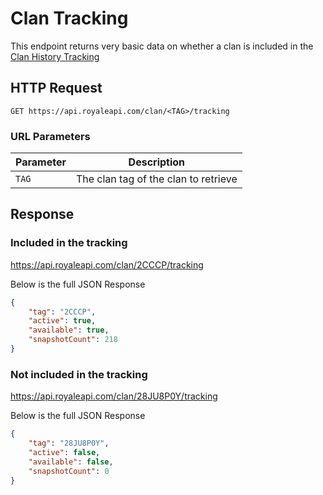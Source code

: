 # Clan Tracking

This endpoint returns very basic data on whether a clan is included in the [Clan History Tracking](/endpoints/clan_history)

## HTTP Request

`GET https://api.royaleapi.com/clan/<TAG>/tracking`

### URL Parameters

Parameter | Description
--- | ---
`TAG` | The clan tag of the clan to retrieve

## Response

### Included in the tracking
https://api.royaleapi.com/clan/2CCCP/tracking

Below is the full JSON Response
```json
{
    "tag": "2CCCP",
    "active": true,
    "available": true,
    "snapshotCount": 218
}
```

### Not included in the tracking
https://api.royaleapi.com/clan/28JU8P0Y/tracking

Below is the full JSON Response
```json
{
    "tag": "28JU8P0Y",
    "active": false,
    "available": false,
    "snapshotCount": 0
}
```